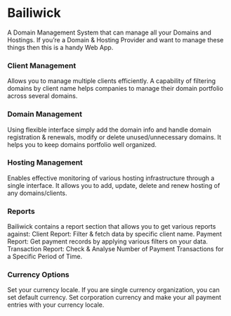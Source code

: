 # Bailiwick

A Domain Management System that can manage all your Domains and Hostings. If you’re a Domain & Hosting Provider and want to manage these things then this is a handy Web App.

### Client Management


Allows you to manage multiple clients efficiently.  A capability of filtering domains by client name helps companies to manage their domain portfolio across several domains.


### Domain Management


Using flexible interface simply add the domain info and handle domain registration & renewals, modify or delete unused/unnecessary domains. It helps you to keep domains portfolio well organized.


### Hosting Management


Enables effective monitoring of various hosting infrastructure through a single interface. It allows you to add, update, delete and renew hosting of any domains/clients. 



### Reports 


Bailiwick contains a report section that allows you to get various reports against:
Client Report:  Filter & fetch data by specific client name.
Payment Report:  Get payment records by applying various filters on your data. 
Transaction Report:  Check & Analyse Number of Payment Transactions for a Specific Period of Time.



### Currency Options 


Set your currency locale. If you are single currency organization, you can set default currency. Set corporation currency and make your all payment entries with your currency locale.
